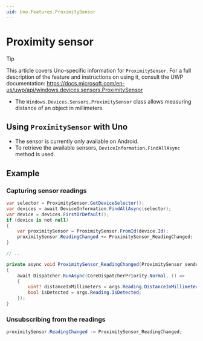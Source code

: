 ```yaml
---
uid: Uno.Features.ProximitySensor
---
```


# Proximity sensor

> [!TIP]
> This article covers Uno-specific information for `ProximitySensor`. For a full description of the feature and instructions on using it, consult the UWP documentation: https://docs.microsoft.com/en-us/uwp/api/windows.devices.sensors.ProximitySensor

* The `Windows.Devices.Sensors.ProximitySensor` class allows measuring distance of an object in millimeters.

## Using `ProximitySensor` with Uno
 
* The sensor is currently only available on Android.
* To retrieve the available sensors, `DeviceInformation.FindAllAsync` method is used.

## Example

### Capturing sensor readings

```csharp
var selector = ProximitySensor.GetDeviceSelector();
var devices = await DeviceInformation.FindAllAsync(selector);
var device = devices.FirstOrDefault();
if (device is not null)
{
    var proximitySensor = ProximitySensor.FromId(device.Id);
    proximitySensor.ReadingChanged += ProximitySensor_ReadingChanged;
}

// ..

private async void ProximitySensor_ReadingChanged(ProximitySensor sender, ProximitySensorReadingChangedEventArgs args)
{
	await Dispatcher.RunAsync(CoreDispatcherPriority.Normal, () =>
	{
		uint? distanceInMillimeters = args.Reading.DistanceInMillimeters;
		bool isDetected = args.Reading.IsDetected;
	});
}
```

### Unsubscribing from the readings

```csharp
proximitySensor.ReadingChanged -= ProximitySensor_ReadingChanged;
```
